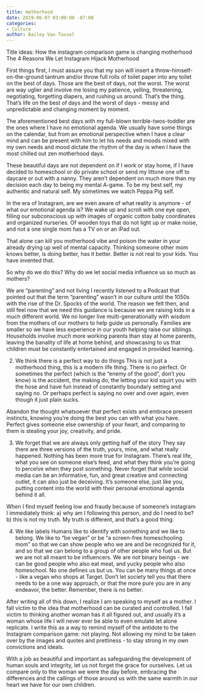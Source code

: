 ```yaml
---
title: motherhood
date: 2019-06-07 03:00:00 -07:00
categories:
- Culture
author: Bailey Van Tassel
---
```


Title ideas: 
How the instagram comparison game is changing motherhood
The 4 Reasons We Let Instagram Hijack Motherhood 

First things first, I must assure you that my son will insert a throw-himself-on-the-ground tantrum and/or throw full rolls of toilet paper into any toilet on the best of days. Those are the best of days, not the worst. The worst are way uglier and involve me losing my patience, yelling, threatening, negotiating, forgetting diapers, and rushing us around. That’s the thing. That’s life on the best of days and the worst of days - messy and unpredictable and changing moment by moment. 

The aforementioned best days with my full-blown terrible-twos-toddler are the ones where I have no emotional agenda.  We usually have some things on the calendar, but from an emotional perspective when I have a clear mind and can be present with him to let his needs and moods mixed with my own needs and mood dictate the rhythm of the day is when I have the most chilled out zen motherhood days.  

These beautiful days are not dependent on if I work or stay home, if I have decided to homeschool or do private school or send my littone one off to daycare or out with a nanny. They aren’t dependent on much more than my decision each day to being my mental A-game. To be my best self, my authentic and natural self. My sometimes we watch Peppa Pig self. 

In the era of Instagram, are we even aware of what reality is anymore - of what our emotional agenda is? We wake up and scroll with one eye open, filling our subconscious up with images of organic cotton baby coordinates and organized nurseries. Of wooden toys that do not light up or make noise, and not a one single mom has a TV on or an iPad out. 

That alone can kill you motherhood vibe and poison the water in your already drying up well of mental capacity. Thinking someone other mom knows better, is doing better, has it better. Better is not real to your kids. You have invented that. 

So why do we do this? Why do we let social media influence us so much as mothers?

We are “parenting” and not living 
I recently listened to a Podcast that pointed out that the term “parenting” wasn’t in our culture until the 1050s with the rise of the Dr. Spocks of the world. The reason we felt then, and still feel now that we need this guidance is because we are raising kids in a much different world. We no longer live multi-generationally with wisdom from the mothers of our mothers to help guide us personally. Families are smaller so we have less experience in our youth helping raise our siblings. Households involve much more working parents than stay at home parents, leaving the banality of life at home behind, and showcasing to us that children must be constantly entertained and engaged in provided learning. 

2. We think there is a perfect way to do things
This is not just a motherhood thing, this is a modern life thing. There is no perfect. Or sometimes the perfect (which is the “enemy of the good”, don’t you know) is the accident, the making do, the letting your kid squirt you with the hose and have fun instead of constantly boundary setting and saying no. Or perhaps perfect is saying no over and over again, even though it just plain sucks. 

Abandon the thought whatsoever that perfect exists and embrace present instincts, knowing you’re doing the best you can with what you have. Perfect gives someone else ownership of your heart, and comparing to them is stealing your joy, creativity, and pride. 

3. We forget that we are always only getting half of the story 
They say there are three versions of the truth, yours, mine, and what really happened. Nothing has been more true for Instagram. There’s real life, what you see on someone else’s feed, and what they think you’re going to perceive when they post something. Never forget that while social media can be an informative, fun, and great creative and connecting outlet, it can also just be deceiving. It’s someone else, just like you, putting content into the world with their personal emotional agenda behind it all. 

When I find myself feeling low and fraudy because of someone’s instagram I immediately think: a) why am I following this person, and do I need to be? b) this is not my truth. My truth is different, and that’s a good thing. 

4. We like labels
Humans like to identify with something and we like to belong. We like to “be vegan” or be “a screen-free homeschooling mom” so that we can show people who we are and be recognized for it, and so that we can belong to a group of other people who fuel us. But we are not all meant to be influencers. We are not binary beings - we can be good people who also eat meat, and yucky people who also homeschool. No one defines us but us. You can be many things at once - like a vegan who shops at Target. Don’t let society tell you that there needs to be a one way approach, or that the more pure you are in any endeavor, the better. Remember, there is no better. 


After writing all of this down, I realize I am speaking to myself as a mother. I fall victim to the idea that motherhood can be curated and controlled. I fall victim to thinking another woman has it all figured out, and usually it’s a woman whose life I will never ever be able to even emulate let alone replicate. I write this as a way to remind myself of the antidote to the Instagram comparison game: not playing. Not allowing my mind to be taken over by the images and quotes and prettiness - to stay strong in my own convictions and ideals. 

With a job as beautiful and important as safeguarding the development of human souls and integrity, let us not forget the grace for ourselves. Let us compare only to the woman we were the day before, embracing the differences and the callings of those around us with the same warmth in our heart we have for our own children. 